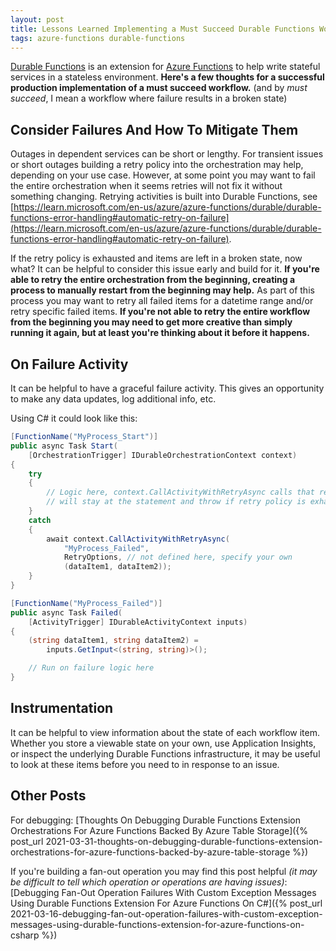 ```yaml
---
layout: post
title: Lessons Learned Implementing a Must Succeed Durable Functions Workflow
tags: azure-functions durable-functions
---
```


[Durable Functions](https://learn.microsoft.com/en-us/azure/azure-functions/durable/durable-functions-overview) is an extension for [Azure Functions](https://learn.microsoft.com/en-us/azure/azure-functions/functions-overview) to help write stateful services in a stateless environment. **Here's a few thoughts for a successful production implementation of a must succeed workflow.** (and by *must succeed*, I mean a workflow where failure results in a broken state)

## Consider Failures And How To Mitigate Them

Outages in dependent services can be short or lengthy. For transient issues or short outages building a retry policy into the orchestration may help, depending on your use case. However, at some point you may want to fail the entire orchestration when it seems retries will not fix it without something changing. Retrying activities is built into Durable Functions, see [https://learn.microsoft.com/en-us/azure/azure-functions/durable/durable-functions-error-handling#automatic-retry-on-failure](https://learn.microsoft.com/en-us/azure/azure-functions/durable/durable-functions-error-handling#automatic-retry-on-failure).

If the retry policy is exhausted and items are left in a broken state, now what? It can be helpful to consider this issue early and build for it. **If you're able to retry the entire orchestration from the beginning, creating a process to manually restart from the beginning may help.** As part of this process you may want to retry all failed items for a datetime range and/or retry specific failed items. **If you're not able to retry the entire workflow from the beginning you may need to get more creative than simply running it again, but at least you're thinking about it before it happens.**

## On Failure Activity

It can be helpful to have a graceful failure activity. This gives an opportunity to make any data updates, log additional info, etc.

Using C# it could look like this:

```csharp
[FunctionName("MyProcess_Start")]
public async Task Start(
    [OrchestrationTrigger] IDurableOrchestrationContext context)
{
    try
    {
        // Logic here, context.CallActivityWithRetryAsync calls that retry
        // will stay at the statement and throw if retry policy is exhausted.
    }
    catch
    {
        await context.CallActivityWithRetryAsync(
            "MyProcess_Failed",
            RetryOptions, // not defined here, specify your own
            (dataItem1, dataItem2));
    }
}

[FunctionName("MyProcess_Failed")]
public async Task Failed(
    [ActivityTrigger] IDurableActivityContext inputs)
{
    (string dataItem1, string dataItem2) =
        inputs.GetInput<(string, string)>();

    // Run on failure logic here
}
```

## Instrumentation

It can be helpful to view information about the state of each workflow item. Whether you store a viewable state on your own, use Application Insights, or inspect the underlying Durable Functions infrastructure, it may be useful to look at these items before you need to in response to an issue.

## Other Posts

For debugging: [Thoughts On Debugging Durable Functions Extension Orchestrations For Azure Functions Backed By Azure Table Storage]({% post_url 2021-03-31-thoughts-on-debugging-durable-functions-extension-orchestrations-for-azure-functions-backed-by-azure-table-storage %})

If you're building a fan-out operation you may find this post helpful *(it may be difficult to tell which operation or operations are having issues)*: [Debugging Fan-Out Operation Failures With Custom Exception Messages Using Durable Functions Extension For Azure Functions On C#]({% post_url 2021-03-16-debugging-fan-out-operation-failures-with-custom-exception-messages-using-durable-functions-extension-for-azure-functions-on-csharp %})
